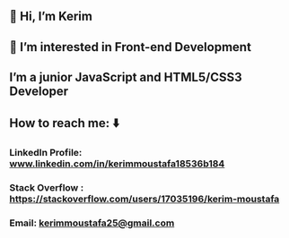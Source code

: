 ## 👋 Hi, I’m Kerim

## 👀 I’m interested in Front-end Development 
 
## I’m a junior JavaScript and HTML5/CSS3 Developer

## How to reach me: ⬇️
### LinkedIn Profile: www.linkedin.com/in/kerimmoustafa18536b184
### Stack Overflow : https://stackoverflow.com/users/17035196/kerim-moustafa
### Email: kerimmoustafa25@gmail.com

